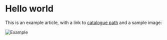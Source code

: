 # Hello world

This is an example article, with a link to [catalogue path](<%= endpoints_path %>) and a sample image:

![Example](<%= image_path('providers/api_entreprise/acoss.png') %>)
